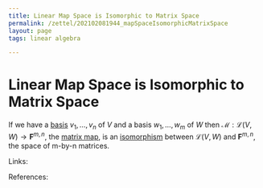 ```yaml
---
title: Linear Map Space is Isomorphic to Matrix Space
permalink: /zettel/202102081944_mapSpaceIsomorphicMatrixSpace
layout: page
tags: linear algebra

---
```

# Linear Map Space is Isomorphic to Matrix Space

If we have a [basis](202102062154_basisDefinition) $v_1, \ldots, v_n$ of $V$ and a basis $w_1, \ldots, w_m$ of $W$ 
then $\mathcal{M} : \mathcal{L}(V,W) \rightarrow \mathbf{F}^{m,n}$, the [matrix map](202102072233_matrixLinearMap), is an 
[isomorphism](202102081926_isomorphism) between $\mathcal{L}(V,W)$ and $\mathbf{F}^{m,n}$, the space of m-by-n matrices.

Links: 

References: 

